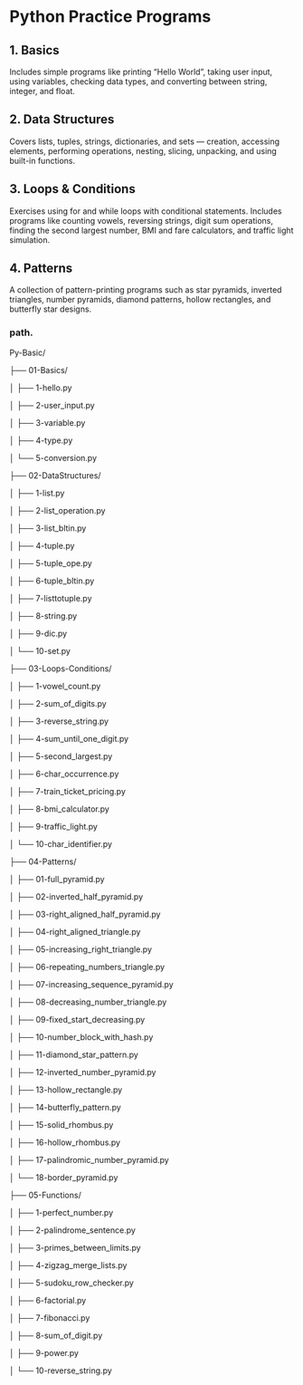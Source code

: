 # Python Practice Programs

## 1. Basics

Includes simple programs like printing “Hello World”, taking user input, using variables, checking data types, and converting between string, integer, and float.

## 2. Data Structures

Covers lists, tuples, strings, dictionaries, and sets — creation, accessing elements, performing operations, nesting, slicing, unpacking, and using built-in functions.

## 3. Loops & Conditions

Exercises using for and while loops with conditional statements. Includes programs like counting vowels, reversing strings, digit sum operations, finding the second largest number, BMI and fare calculators, and traffic light simulation.

## 4. Patterns

A collection of pattern-printing programs such as star pyramids, inverted triangles, number pyramids, diamond patterns, hollow rectangles, and butterfly star designs.

### path.
Py-Basic/

├── 01-Basics/

│   ├── 1-hello.py

│   ├── 2-user_input.py

│   ├── 3-variable.py

│   ├── 4-type.py

│   └── 5-conversion.py

├── 02-DataStructures/

│   ├── 1-list.py

│   ├── 2-list_operation.py

│   ├── 3-list_bltin.py

│   ├── 4-tuple.py

│   ├── 5-tuple_ope.py

│   ├── 6-tuple_bltin.py

│   ├── 7-listtotuple.py

│   ├── 8-string.py

│   ├── 9-dic.py

│   └── 10-set.py

├── 03-Loops-Conditions/

│   ├── 1-vowel_count.py

│   ├── 2-sum_of_digits.py

│   ├── 3-reverse_string.py

│   ├── 4-sum_until_one_digit.py

│   ├── 5-second_largest.py

│   ├── 6-char_occurrence.py

│   ├── 7-train_ticket_pricing.py

│   ├── 8-bmi_calculator.py

│   ├── 9-traffic_light.py

│   └── 10-char_identifier.py

├── 04-Patterns/

│   ├── 01-full\_pyramid.py

│   ├── 02-inverted\_half\_pyramid.py

│   ├── 03-right\_aligned\_half\_pyramid.py

│   ├── 04-right\_aligned\_triangle.py

│   ├── 05-increasing\_right\_triangle.py

│   ├── 06-repeating\_numbers\_triangle.py

│   ├── 07-increasing\_sequence\_pyramid.py

│   ├── 08-decreasing\_number\_triangle.py

│   ├── 09-fixed\_start\_decreasing.py

│   ├── 10-number\_block\_with\_hash.py

│   ├── 11-diamond\_star\_pattern.py

│   ├── 12-inverted\_number\_pyramid.py

│   ├── 13-hollow\_rectangle.py

│   ├── 14-butterfly\_pattern.py

│   ├── 15-solid\_rhombus.py

│   ├── 16-hollow\_rhombus.py

│   ├── 17-palindromic\_number\_pyramid.py

│   └── 18-border\_pyramid.py

├── 05-Functions/

│   ├── 1-perfect\_number.py

│   ├── 2-palindrome\_sentence.py

│   ├── 3-primes\_between\_limits.py

│   ├── 4-zigzag\_merge\_lists.py

│   ├── 5-sudoku\_row\_checker.py

│   ├── 6-factorial.py

│   ├── 7-fibonacci.py

│   ├── 8-sum\_of\_digit.py

│   ├── 9-power.py

│   └── 10-reverse\_string.py
